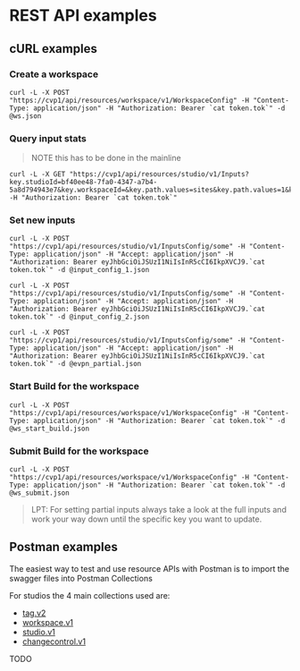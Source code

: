 # REST API examples

## cURL examples

### Create a workspace

```shell
curl -L -X POST "https://cvp1/api/resources/workspace/v1/WorkspaceConfig" -H "Content-Type: application/json" -H "Authorization: Bearer `cat token.tok`" -d @ws.json
```

### Query input stats

> NOTE this has to be done in the mainline

```shell
curl -L -X GET "https://cvp1/api/resources/studio/v1/Inputs?key.studioId=bf40ee48-7fa0-4347-a7b4-5a8d794943e7&key.workspaceId=&key.path.values=sites&key.path.values=1&key.path.values=inputs&key.path.values=sitesGroup&key.path.values=devices&key.path.values=0&key.path.values=inputs&key.path.values=devicesGroup&key.path.values=interfaceRanges&key.path.values=8" -H "Authorization: Bearer `cat token.tok`"
```

### Set new inputs

```shell
curl -L -X POST "https://cvp1/api/resources/studio/v1/InputsConfig/some" -H "Content-Type: application/json" -H "Accept: application/json" -H "Authorization: Bearer eyJhbGciOiJSUzI1NiIsInR5cCI6IkpXVCJ9.`cat token.tok`" -d @input_config_1.json
```

```shell
curl -L -X POST "https://cvp1/api/resources/studio/v1/InputsConfig/some" -H "Content-Type: application/json" -H "Accept: application/json" -H "Authorization: Bearer eyJhbGciOiJSUzI1NiIsInR5cCI6IkpXVCJ9.`cat token.tok`" -d @input_config_2.json
```

```shell
curl -L -X POST "https://cvp1/api/resources/studio/v1/InputsConfig/some" -H "Content-Type: application/json" -H "Accept: application/json" -H "Authorization: Bearer eyJhbGciOiJSUzI1NiIsInR5cCI6IkpXVCJ9.`cat token.tok`" -d @evpn_partial.json
```

### Start Build for the workspace

```shell
curl -L -X POST "https://cvp1/api/resources/workspace/v1/WorkspaceConfig" -H "Content-Type: application/json" -H "Authorization: Bearer `cat token.tok`" -d @ws_start_build.json
```

### Submit Build for the workspace

```shell
curl -L -X POST "https://cvp1/api/resources/workspace/v1/WorkspaceConfig" -H "Content-Type: application/json" -H "Authorization: Bearer `cat token.tok`" -d @ws_submit.json
```

> LPT: For setting partial inputs always take a look at the full inputs and work your way down until the specific key you want to update.

## Postman examples

The easiest way to test and use resource APIs with Postman is to import the swagger files into Postman Collections

For studios the 4 main collections used are:

- [tag.v2](https://github.com/aristanetworks/cloudvision-apis/blob/trunk/arista/tag.v2/services.gen.swagger.json)
- [workspace.v1](https://github.com/aristanetworks/cloudvision-apis/blob/trunk/arista/workspace.v1/services.gen.swagger.json)
- [studio.v1](https://github.com/aristanetworks/cloudvision-apis/blob/trunk/arista/studio.v1/services.gen.swagger.json)
- [changecontrol.v1](https://github.com/aristanetworks/cloudvision-apis/blob/trunk/arista/changecontrol.v1/services.gen.swagger.json)

TODO <add examples>
